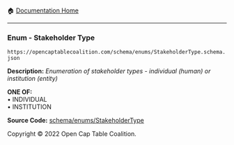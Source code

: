 :house: [Documentation Home](../../../README.md)

---

### Enum - Stakeholder Type

`https://opencaptablecoalition.com/schema/enums/StakeholderType.schema.json`

**Description:** _Enumeration of stakeholder types - individual (human) or institution (entity)_

**ONE OF:**</br>&bull; INDIVIDUAL </br>&bull; INSTITUTION

**Source Code:** [schema/enums/StakeholderType](../../../../schema/enums/StakeholderType.schema.json)

Copyright © 2022 Open Cap Table Coalition.

